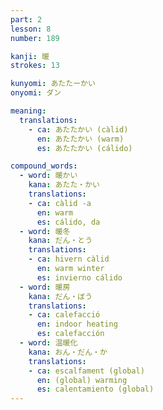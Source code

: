 ```yaml
---
part: 2
lesson: 8
number: 189

kanji: 暖
strokes: 13

kunyomi: あたたーかい
onyomi: ダン

meaning:
  translations:
    - ca: あたたかい (càlid)
      en: あたたかい (warm)
      es: あたたかい (cálido)

compound_words:
  - word: 暖かい
    kana: あたた・かい
    translations:
    - ca: càlid -a
      en: warm
      es: cálido, da
  - word: 暖冬
    kana: だん・とう
    translations:
    - ca: hivern càlid
      en: warm winter
      es: invierno cálido
  - word: 暖房
    kana: だん・ぼう
    translations:
    - ca: calefacció
      en: indoor heating
      es: calefacción
  - word: 温暖化
    kana: おん・だん・か
    translations:
    - ca: escalfament (global)
      en: (global) warming
      es: calentamiento (global)
---
```

